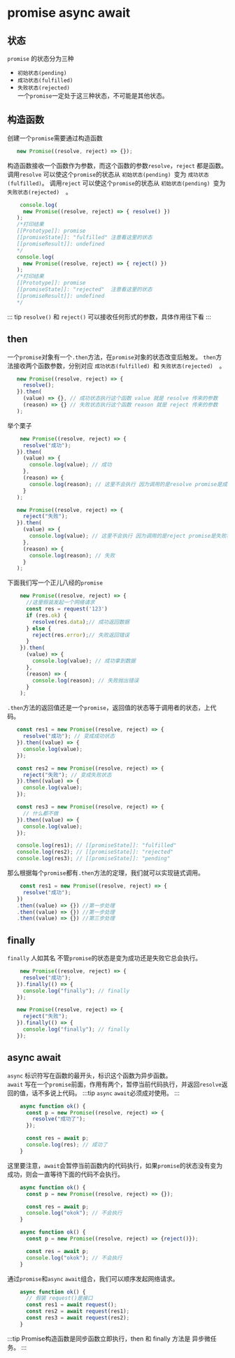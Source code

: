 # promise async  await 
## 状态
`promise` 的状态分为三种  
* `初始状态(pending) `
* `成功状态(fulfilled) `
* `失败状态(rejected)  `  
  一个`promise`一定处于这三种状态，不可能是其他状态。

## 构造函数
 创建一个`promise`需要通过构造函数 
 ```js
    new Promise((resolve, reject) => {});
 ```
构造函数接收一个函数作为参数，而这个函数的参数`resolve`，`reject` 都是函数。
调用`resolve` 可以使这个`promise`的状态从 `初始状态(pending) `变为 `成功状态(fulfilled)`。
调用`reject` 可以使这个`promise`的状态从 `初始状态(pending) `变为 `失败状态(rejected)  `。

 ```js
     console.log(
      new Promise((resolve, reject) => { resolve() })
    );
    /*打印结果
    [[Prototype]]: promise
    [[promiseState]]: "fulfilled" 注意看这里的状态
    [[promiseResult]]: undefined
    */
    console.log(
      new Promise((resolve, reject) => { reject() })
    );
    /*打印结果
    [[Prototype]]: promise
    [[promiseState]]: "rejected"  注意看这里的状态
    [[promiseResult]]: undefined
    */
 ```
::: tip
`resolve()` 和 `reject()` 可以接收任何形式的参数，具体作用往下看
:::

## then
一个`promise`对象有一个`.then`方法，在`promise`对象的状态改变后触发。 `then`方法接收两个函数参数，分别对应 `成功状态(fulfilled) `和 `失败状态(rejected)  `。   

 ```js
    new Promise((resolve, reject) => {
      resolve();
    }).then(
      (value) => {}, // 成功状态执行这个函数 value 就是 resolve 传来的参数
      (reason) => {} // 失败状态执行这个函数 reason 就是 reject 传来的参数
    );
 ```
 举个栗子  
 ```js
     new Promise((resolve, reject) => {
      resolve("成功");
    }).then(
      (value) => {
        console.log(value); // 成功
      },
      (reason) => {
        console.log(reason); // 这里不会执行 因为调用的是resolve promise是成功状态
      }
    );

    new Promise((resolve, reject) => {
      reject("失败");
    }).then(
      (value) => {
        console.log(value); // 这里不会执行 因为调用的是reject promise是失败状态
      },
      (reason) => {
        console.log(reason); // 失败
      }
    );
 ```
 下面我们写一个正儿八经的`promise`  
```js
    new Promise((resolve, reject) => {
      //这里假装发起一个网络请求
      const res = request('123')
      if (res.ok) {
        resolve(res.data);// 成功返回数据
      } else {
        reject(res.error);// 失败返回错误
      }
    }).then(
      (value) => {
        console.log(value); // 成功拿到数据
      },
      (reason) => {
        console.log(reason); // 失败抛出错误
      }
    );
 ```
 `.then`方法的返回值还是一个`promise`，返回值的状态等于调用者的状态，上代码。  
 ```js
    const res1 = new Promise((resolve, reject) => {
      resolve("成功"); // 变成成功状态
    }).then((value) => {
      console.log(value);
    });

    const res2 = new Promise((resolve, reject) => {
      reject("失败"); // 变成失败状态
    }).then((value) => {
      console.log(value);
    });

    const res3 = new Promise((resolve, reject) => {
      // 什么都不做
    }).then((value) => {
      console.log(value);
    });

    console.log(res1); // [[promiseState]]: "fulfilled"
    console.log(res2); // [[promiseState]]: "rejected"
    console.log(res3); // [[promiseState]]: "pending"
 ```
 那么根据每个`promise`都有`.then`方法的定理，我们就可以实现链式调用。
 ```js
     const res1 = new Promise((resolve, reject) => {
      resolve("成功"); 
    })
    .then((value) => {}) //第一步处理
    .then((value) => {}) //第一步处理
    .then((value) => {}) //第三步处理
 ```

 ## finally 
 `finally` 人如其名 不管`promise`的状态是变为成功还是失败它总会执行。
 ```js
     new Promise((resolve, reject) => {
      resolve("成功");
    }).finally(() => {
      console.log("finally"); // finally
    });

    new Promise((resolve, reject) => {
      reject("失败");
    }).finally(() => {
      console.log("finally"); // finally
    });
 ```

## async await 
`async` 标识符写在函数的最开头，标识这个函数为异步函数。  
`await` 写在一个`promise`前面，作用有两个，暂停当前代码执行，并返回`resolve`返回的值，话不多说上代码。
:::tip
`async` `await`必须成对使用。
:::
```js
    async function ok() {
      const p = new Promise((resolve, reject) => {
        resolve("成功了");
      });

      const res = await p;
      console.log(res); // 成功了
    }
```
这里要注意，`await`会暂停当前函数内的代码执行，如果`promise`的状态没有变为成功，则会一直等待下面的代码不会执行。

```js
    async function ok() {
      const p = new Promise((resolve, reject) => {});

      const res = await p;
      console.log("okok"); // 不会执行
    }
```

```js
    async function ok() {
      const p = new Promise((resolve, reject) => {reject()});

      const res = await p;
      console.log("okok"); // 不会执行
    }
```
通过`promise`和`async` `await`组合，我们可以顺序发起网络请求。

```js
    async function ok() {
      // 假装 request()是接口
      const res1 = await request();
      const res2 = await request(res1);
      const res3 = await request(res2);
    }
```
:::tip
Promise构造函数是同步函数立即执行，then 和 finally 方法是 异步微任务。
:::
